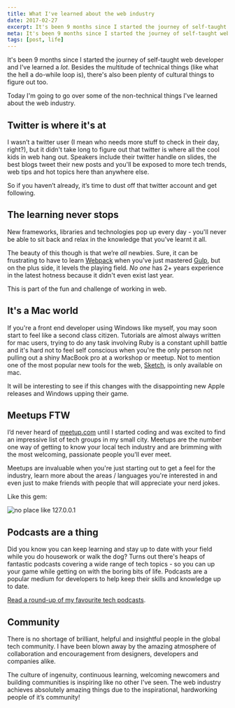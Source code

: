 ```yaml
---
title: What I've learned about the web industry
date: 2017-02-27
excerpt: It's been 9 months since I started the journey of self-taught web developer and I've learned a lot. Besides the multitude of technical things (like what the hell a do-while loop is), there's also been plenty of cultural things to figure out too...
meta: It's been 9 months since I started the journey of self-taught web developer and this is what I've learned.
tags: [post, life]
---
```


It's been 9 months since I started the journey of self-taught web developer and I've learned a _lot_. Besides the multitude of technical things (like what the hell a do-while loop is), there's also been plenty of cultural things to figure out too.

Today I'm going to go over some of the non-technical things I've learned about the web industry.

## Twitter is where it's at

I wasn’t a twitter user (I mean who needs more stuff to check in their day, right?), but it didn't take long to figure out that twitter is where all the cool kids in web hang out. Speakers include their twitter handle on slides, the best blogs tweet their new posts and you'll be exposed to more tech trends, web tips and hot topics here than anywhere else.

So if you haven’t already, it’s time to dust off that twitter account and get following.

## The learning never stops

New frameworks, libraries and technologies pop up every day - you'll never be able to sit back and relax in the knowledge that you’ve learnt it all.

The beauty of this though is that we’re _all_ newbies. Sure, it can be frustrating to have to learn [Webpack](https://webpack.github.io/) when you've just mastered [Gulp](http://gulpjs.com/), but on the plus side, it levels the playing field. _No one_ has 2+ years experience in the latest hotness because it didn't even exist last year.

This is part of the fun and challenge of working in web.

## It's a Mac world

If you're a front end developer using Windows like myself, you may soon start to feel like a second class citizen. Tutorials are almost always written for mac users, trying to do any task involving Ruby is a constant uphill battle and it's hard not to feel self conscious when you're the only person not pulling out a shiny MacBook pro at a workshop or meetup. Not to mention one of the most popular new tools for the web, [Sketch](https://www.sketchapp.com/), is only available on mac.

It will be interesting to see if this changes with the disappointing new Apple releases and Windows upping their game.

## Meetups FTW

I’d never heard of [meetup.com](https://meetup.com) until I started coding and was excited to find an impressive list of tech groups in my small city. Meetups are the number one way of getting to know your local tech industry and are brimming with the most welcoming, passionate people you'll ever meet.

Meetups are invaluable when you're just starting out to get a feel for the industry, learn more about the areas / languages you're interested in and even just to make friends with people that will appreciate your nerd jokes.

Like this gem:

<img class="" alt="no place like 127.0.0.1">

## Podcasts are a thing

Did you know you can keep learning and stay up to date with your field while you do housework or walk the dog? Turns out there's heaps of fantastic podcasts covering a wide range of tech topics - so you can up your game while getting on with the boring bits of life. Podcasts are a popular medium for developers to help keep their skills and knowledge up to date.

[Read a round-up of my favourite tech podcasts](/posts/best-tech-podcasts).

## Community

There is no shortage of brilliant, helpful and insightful people in the global tech community. I have been blown away by the amazing atmosphere of collaboration and encouragement from designers, developers and companies alike.

The culture of ingenuity, continuous learning, welcoming newcomers and building communities is inspiring like no other I've seen.
The web industry achieves absolutely amazing things due to the inspirational, hardworking people of it’s community!

